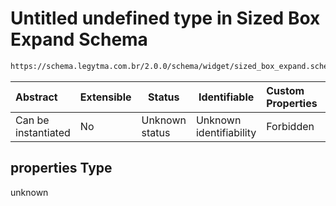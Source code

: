 # Untitled undefined type in Sized Box Expand Schema

```txt
https://schema.legytma.com.br/2.0.0/schema/widget/sized_box_expand.schema.json#/properties
```




| Abstract            | Extensible | Status         | Identifiable            | Custom Properties | Additional Properties | Access Restrictions | Defined In                                                                                             |
| :------------------ | ---------- | -------------- | ----------------------- | :---------------- | --------------------- | ------------------- | ------------------------------------------------------------------------------------------------------ |
| Can be instantiated | No         | Unknown status | Unknown identifiability | Forbidden         | Allowed               | none                | [sized_box_expand.schema.json\*](../schema/widget/sized_box_expand.schema.json) |

## properties Type

unknown

